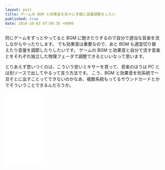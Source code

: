 ```yaml
---
layout: post
title: ゲームの BGM と効果音を別々に手軽に音量調整をしたい
published: true
date: 2016-10-03 07:09:35 +0900
---
```


同じゲームをずっとやってると BGM に飽きたりするので自分で適当な音楽を流しながらやったりします。
でも効果音は重要なので、あと BGM も適宜切り替えたり音量を調節したりしたいです。
ゲームの BGM と効果音と自分で流す音楽とをそれぞれ独立した物理フェーダで調整できるといいなって思います。

とりあえず思いつくのは、こういう安いミキサーを買って、音楽のほうは PC とは別ソースで出してやるって言う方法です。
こう、BGM と効果音を別系統で一旦そとに出すことってできないのかなあ、複数系統もってるサウンドカードとかでそういうことできるんだろうか。

<iframe style="width:120px;height:240px;" marginwidth="0" marginheight="0" scrolling="no" frameborder="0" src="//rcm-fe.amazon-adsystem.com/e/cm?lt1=_blank&bc1=000000&IS2=1&bg1=FFFFFF&fc1=000000&lc1=0000FF&t=gotofourteen-22&o=9&p=8&l=as4&m=amazon&f=ifr&ref=as_ss_li_til&asins=B005EHILV4&linkId=aa733647696a46c41a7b01e67f677244"></iframe>
